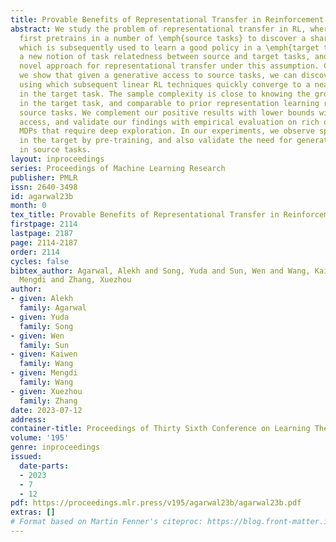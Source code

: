 ```yaml
---
title: Provable Benefits of Representational Transfer in Reinforcement Learning
abstract: We study the problem of representational transfer in RL, where an agent
  first pretrains in a number of \emph{source tasks} to discover a shared representation,
  which is subsequently used to learn a good policy in a \emph{target task}. We propose
  a new notion of task relatedness between source and target tasks, and develop a
  novel approach for representational transfer under this assumption. Concretely,
  we show that given a generative access to source tasks, we can discover a representation,
  using which subsequent linear RL techniques quickly converge to a near-optimal policy
  in the target task. The sample complexity is close to knowing the ground truth features
  in the target task, and comparable to prior representation learning results in the
  source tasks. We complement our positive results with lower bounds without generative
  access, and validate our findings with empirical evaluation on rich observation
  MDPs that require deep exploration. In our experiments, we observe speed up in learning
  in the target by pre-training, and also validate the need for generative access
  in source tasks.
layout: inproceedings
series: Proceedings of Machine Learning Research
publisher: PMLR
issn: 2640-3498
id: agarwal23b
month: 0
tex_title: Provable Benefits of Representational Transfer in Reinforcement Learning
firstpage: 2114
lastpage: 2187
page: 2114-2187
order: 2114
cycles: false
bibtex_author: Agarwal, Alekh and Song, Yuda and Sun, Wen and Wang, Kaiwen and Wang,
  Mengdi and Zhang, Xuezhou
author:
- given: Alekh
  family: Agarwal
- given: Yuda
  family: Song
- given: Wen
  family: Sun
- given: Kaiwen
  family: Wang
- given: Mengdi
  family: Wang
- given: Xuezhou
  family: Zhang
date: 2023-07-12
address: 
container-title: Proceedings of Thirty Sixth Conference on Learning Theory
volume: '195'
genre: inproceedings
issued:
  date-parts:
  - 2023
  - 7
  - 12
pdf: https://proceedings.mlr.press/v195/agarwal23b/agarwal23b.pdf
extras: []
# Format based on Martin Fenner's citeproc: https://blog.front-matter.io/posts/citeproc-yaml-for-bibliographies/
---
```

